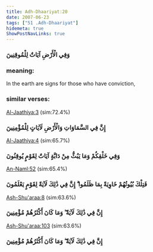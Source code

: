 ```yaml
---
title: Adh-Dhaariyat:20
date: 2007-06-23
tags: ["51 .Adh-Dhaariyat"]
hidemeta: true 
ShowPostNavLinks: true 
---
```

### وَفِي الْأَرْضِ آيَاتٌ لِلْمُوقِنِينَ
### meaning: 
In the earth are signs for those who have conviction,
### similar verses: 

[Al-Jaathiya:3](/45/3) (sim:72.4%)

### إِنَّ فِي السَّمَاوَاتِ وَالْأَرْضِ لَآيَاتٍ لِلْمُؤْمِنِينَ

[Al-Jaathiya:4](/45/4) (sim:65.7%)

### وَفِي خَلْقِكُمْ وَمَا يَبُثُّ مِنْ دَابَّةٍ آيَاتٌ لِقَوْمٍ يُوقِنُونَ

[An-Naml:52](/27/52) (sim:65.4%)

### فَتِلْكَ بُيُوتُهُمْ خَاوِيَةً بِمَا ظَلَمُوا ۗ إِنَّ فِي ذَٰلِكَ لَآيَةً لِقَوْمٍ يَعْلَمُونَ

[Ash-Shu'araa:8](/26/8) (sim:63.6%)

### إِنَّ فِي ذَٰلِكَ لَآيَةً ۖ وَمَا كَانَ أَكْثَرُهُمْ مُؤْمِنِينَ

[Ash-Shu'araa:103](/26/103) (sim:63.6%)

### إِنَّ فِي ذَٰلِكَ لَآيَةً ۖ وَمَا كَانَ أَكْثَرُهُمْ مُؤْمِنِينَ
